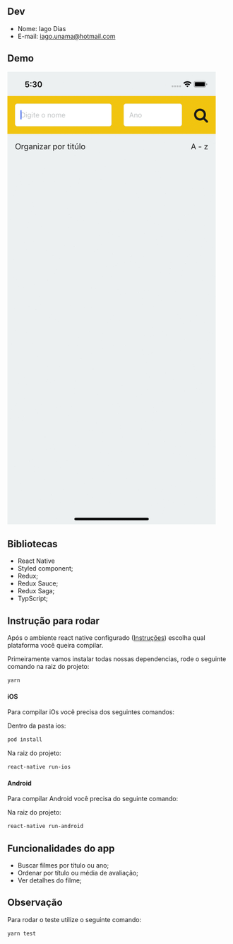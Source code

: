 
## Dev

- Nome: Iago Dias
- E-mail: iago.unama@hotmail.com

## Demo

![](./src/assets/image/mo.gif)

## Bibliotecas

- React Native
- Styled component;
- Redux;
- Redux Sauce;
- Redux Saga;
- TypScript;


## Instrução para rodar

Após o ambiente react native configurado ([Instruções](https://reactnative.dev/docs/next/environment-setup "Instruções")) escolha qual plataforma você queira compilar.

Primeiramente vamos instalar todas nossas dependencias, rode o seguinte comando na raiz do projeto:

```sh
yarn
```

#### iOS

Para compilar iOs você precisa dos seguintes comandos:

Dentro da pasta ios:
 ```sh
pod install
```


Na raiz do projeto:

 ```sh
react-native run-ios
```



#### Android
Para compilar Android você precisa do seguinte comando:

Na raiz do projeto:

 ```sh
react-native run-android
```

## Funcionalidades do app

- Buscar filmes por título ou ano;
- Ordenar por título ou média de avaliação;
- Ver detalhes do filme;

## Observação

Para rodar o teste utilize o seguinte comando:
 ```sh
yarn test
```


